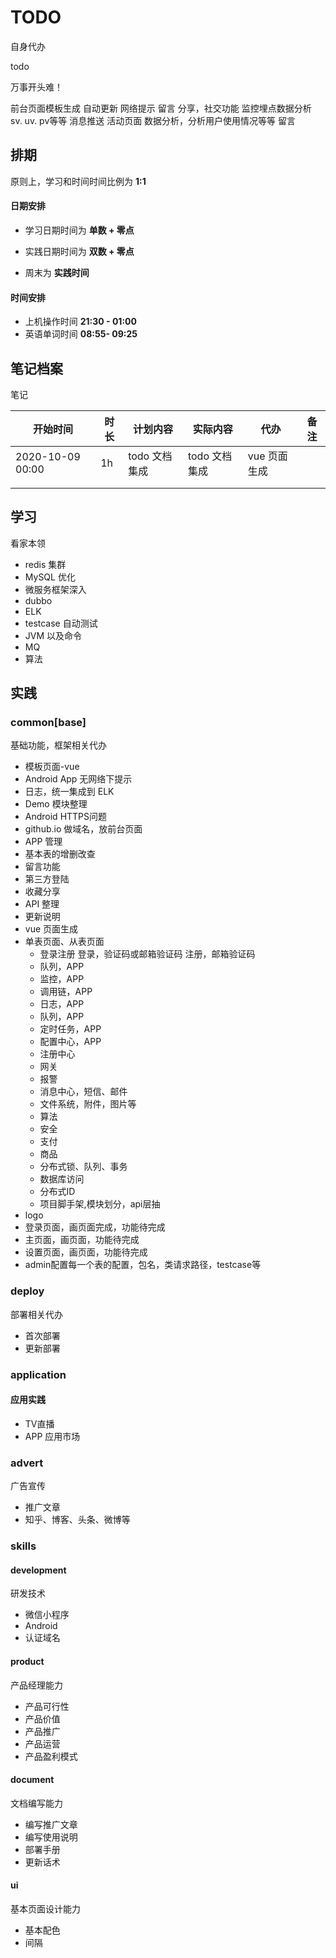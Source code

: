 # TODO #
自身代办

todo

万事开头难！

前台页面模板生成
自动更新
网络提示
留言
分享，社交功能
监控埋点数据分析
sv. uv. pv等等
消息推送
活动页面
数据分析，分析用户使用情况等等
留言


## 排期

原则上，学习和时间时间比例为 **1:1**

#### 日期安排

- 学习日期时间为 **单数 + 零点** 

- 实践日期时间为 **双数 + 零点**

- 周末为 **实践时间**

#### 时间安排

- 上机操作时间 **21:30 - 01:00** 
- 英语单词时间 **08:55- 09:25** 



## 笔记档案

笔记

| 开始时间         | 时长 | 计划内容      | 实际内容      | 代办         | 备注 |
| ---------------- | ---- | ------------- | ------------- | ------------ | ---- |
| 2020-10-09 00:00 | 1h   | todo 文档集成 | todo 文档集成 | vue 页面生成 |      |
|                  |      |               |               |              |      |
|                  |      |               |               |              |      |

## 学习

看家本领

- redis 集群
- MySQL 优化
- 微服务框架深入
- dubbo
- ELK
- testcase 自动测试
- JVM 以及命令
- MQ
- 算法

## 实践

### common[base] ###

基础功能，框架相关代办

- 模板页面-vue
- Android App 无网络下提示
- 日志，统一集成到 ELK
- Demo 模块整理
- Android HTTPS问题
- github.io 做域名，放前台页面
- APP 管理
- 基本表的增删改查
- 留言功能
- 第三方登陆
- 收藏分享
- API 整理
- 更新说明
- vue 页面生成
- 单表页面、从表页面
  - 登录注册
    登录，验证码或邮箱验证码
     注册，邮箱验证码
  - 队列，APP
  - 监控，APP
  - 调用链，APP
  - 日志，APP
  - 队列，APP
  - 定时任务，APP
  - 配置中心，APP
  - 注册中心
  - 网关
  - 报警
  - 消息中心，短信、邮件
  - 文件系统，附件，图片等
  - 算法
  - 安全
  - 支付
  - 商品
  - 分布式锁、队列、事务
  - 数据库访问
  - 分布式ID
  - 项目脚手架,模块划分，api层抽
- logo
- 登录页面，画页面完成，功能待完成
- 主页面，画页面，功能待完成
- 设置页面，画页面，功能待完成
- admin配置每一个表的配置，包名，类请求路径，testcase等

### deploy

部署相关代办

- 首次部署
- 更新部署

### application

#### 应用实践

- TV直播
- APP 应用市场

### advert

广告宣传

- 推广文章
- 知乎、博客、头条、微博等

### skills ###

#### development

研发技术

- 微信小程序
- Android
- 认证域名

#### product

产品经理能力

- 产品可行性
- 产品价值
- 产品推广
- 产品运营
- 产品盈利模式

#### document

文档编写能力

- 编写推广文章
- 编写使用说明
- 部署手册
- 更新话术

#### ui

基本页面设计能力

- 基本配色
- 间隔




